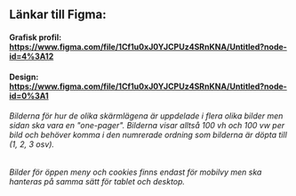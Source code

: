 ## Länkar till Figma:

#### Grafisk profil: https://www.figma.com/file/1Cf1u0xJ0YJCPUz4SRnKNA/Untitled?node-id=4%3A12
#### Design: https://www.figma.com/file/1Cf1u0xJ0YJCPUz4SRnKNA/Untitled?node-id=0%3A1

###### Bilderna för hur de olika skärmlägena är uppdelade i flera olika bilder men sidan ska vara en "one-pager". Bilderna visar alltså 100 vh och 100 vw per bild och behöver komma i den numrerade ordning som bilderna är döpta till (1, 2, 3 osv).

###### Bilder för öppen meny och cookies finns endast för mobilvy men ska hanteras på samma sätt för tablet och desktop.
